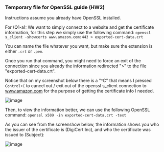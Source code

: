 ### Temporary file for OpenSSL guide (HW2)

Instructions assume you already have OpenSSL installed.

For (Q1-a):
We want to simply connect to a website and get the certificate information, for this step we simply use the following command:
`openssl s_client -showcerts www.amazon.com:443 > exported-cert-data.crt`

You can name the file whatever you want, but make sure the extension is either `.crt` or `.pem`.

Once you run that command, you might need to force an exit of the connection since you already the information redirected ">" to the file "exported-cert-data.crt".

Notice that on my screenshot below there is a "^C" that means I pressed `Control+C` to cancel out / exit out of the openssl s_client connection to www.amazon.com for the purpose of getting the certificate info I needed.

![image](https://github.com/ealmonte32/ealmonte32.github.io/assets/24350198/f1f01e9d-1e91-471b-8310-ad29125b093f)

Then, to view the information better, we can use the following OpenSSL command:
`openssl x509 -in exported-cert-data.crt -text`

As you can see from the screenshow below, the information shows you who the issuer of the certificate is (DigiCert Inc), and who the certificate was issued to (Subject):

![image](https://github.com/ealmonte32/ealmonte32.github.io/assets/24350198/48e2bfef-ce60-4af6-8c27-ecbf20f5baa9)
